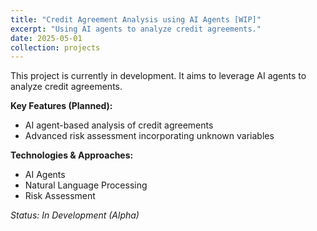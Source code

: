 ```yaml
---
title: "Credit Agreement Analysis using AI Agents [WIP]"
excerpt: "Using AI agents to analyze credit agreements."
date: 2025-05-01
collection: projects
---
```


This project is currently in development. It aims to leverage AI agents to analyze credit agreements.

**Key Features (Planned):**

- AI agent-based analysis of credit agreements
- Advanced risk assessment incorporating unknown variables

**Technologies & Approaches:**

- AI Agents
- Natural Language Processing
- Risk Assessment

_Status: In Development (Alpha)_
